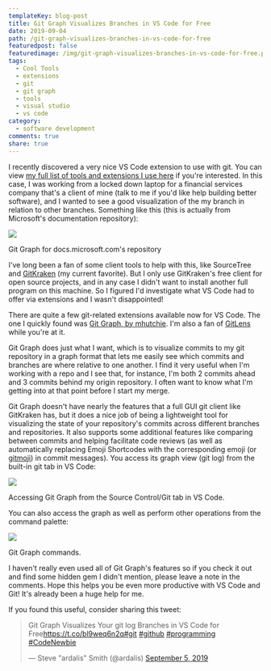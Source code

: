 ```yaml
---
templateKey: blog-post
title: Git Graph Visualizes Branches in VS Code for Free
date: 2019-09-04
path: /git-graph-visualizes-branches-in-vs-code-for-free
featuredpost: false
featuredimage: /img/git-graph-visualizes-branches-in-vs-code-for-free.png
tags:
  - Cool Tools
  - extensions
  - git
  - git graph
  - tools
  - visual studio
  - vs code
category:
  - software development
comments: true
share: true
---
```


I recently discovered a very nice VS Code extension to use with git. You can view [my full list of tools and extensions I use here](https://ardalis.com/tools-used) if you're interested. In this case, I was working from a locked down laptop for a financial services company that's a client of mine (talk to me if you'd like help building better software), and I wanted to see a good visualization of the my branch in relation to other branches. Something like this (this is actually from Microsoft's documentation repository):

![](/img/image-git-graph.png)

Git Graph for docs.microsoft.com's repository

I've long been a fan of some client tools to help with this, like SourceTree and [GitKraken](https://www.gitkraken.com/) (my current favorite). But I only use GitKraken's free client for open source projects, and in any case I didn't want to install another full program on this machine. So I figured I'd investigate what VS Code had to offer via extensions and I wasn't disappointed!

There are quite a few git-related extensions available now for VS Code. The one I quickly found was [Git Graph, by mhutchie](https://marketplace.visualstudio.com/items?itemName=mhutchie.git-graph). I'm also a fan of [GitLens](https://marketplace.visualstudio.com/items?itemName=eamodio.gitlens) while you're at it.

Git Graph does just what I want, which is to visualize commits to my git repository in a graph format that lets me easily see which commits and branches are where relative to one another. I find it very useful when I'm working with a repo and I see that, for instance, I'm both 2 commits ahead and 3 commits behind my origin repository. I often want to know what I'm getting into at that point before I start my merge.

Git Graph doesn't have nearly the features that a full GUI git client like GitKraken has, but it does a nice job of being a lightweight tool for visualizing the state of your repository's commits across different branches and repositories. It also supports some additional features like comparing between commits and helping facilitate code reviews (as well as automatically replacing Emoji Shortcodes with the corresponding emoji (or [gitmoji](https://gitmoji.carloscuesta.me/)) in commit messages). You access its graph view (git log) from the built-in git tab in VS Code:

![](/img/image-1-git-graph.png)

Accessing Git Graph from the Source Control/Git tab in VS Code.

You can also access the graph as well as perform other operations from the command palette:

![](/img/image-2-git-graph.png)

Git Graph commands.

I haven't really even used all of Git Graph's features so if you check it out and find some hidden gem I didn't mention, please leave a note in the comments. Hope this helps you be even more productive with VS Code and Git! It's already been a huge help for me.

If you found this useful, consider sharing this tweet:

<blockquote class="twitter-tweet"><p lang="en" dir="ltr">Git Graph Visualizes Your git log Branches in VS Code for Free<a href="https://t.co/bl9weq6n2q">https://t.co/bl9weq6n2q</a><a href="https://twitter.com/hashtag/git?src=hash&amp;ref_src=twsrc%5Etfw">#git</a> <a href="https://twitter.com/hashtag/github?src=hash&amp;ref_src=twsrc%5Etfw">#github</a> <a href="https://twitter.com/hashtag/programming?src=hash&amp;ref_src=twsrc%5Etfw">#programming</a> <a href="https://twitter.com/hashtag/CodeNewbie?src=hash&amp;ref_src=twsrc%5Etfw">#CodeNewbie</a></p>— Steve "ardalis" Smith (@ardalis) <a href="https://twitter.com/ardalis/status/1169610669286707201?ref_src=twsrc%5Etfw">September 5, 2019</a></blockquote>
<script async src="https://platform.twitter.com/widgets.js" charset="utf-8"></script>
